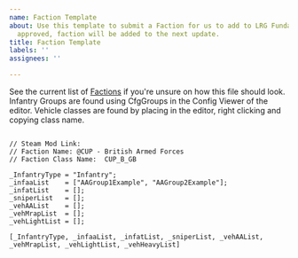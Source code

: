 ```yaml
---
name: Faction Template
about: Use this template to submit a Faction for us to add to LRG Fundamentals. If
  approved, faction will be added to the next update.
title: Faction Template
labels: ''
assignees: ''

---
```


See the current list of [Factions](https://github.com/last-resort-gaming/LRG-Fundamentals/tree/master/Addons/AI/Functions/Factions) if you're unsure on how this file should look. Infantry Groups are found using CfgGroups in the Config Viewer of the editor.
Vehicle classes are found by placing in the editor, right clicking and copying class name.

```sqf

// Steam Mod Link: 
// Faction Name: @CUP - British Armed Forces
// Faction Class Name:  CUP_B_GB

_InfantryType = "Infantry";
_infaaList    = ["AAGroup1Example", "AAGroup2Example"];
_infatList    = [];
_sniperList   = [];
_vehAAList    = [];
_vehMrapList  = [];
_vehLightList = [];

[_InfantryType, _infaaList, _infatList, _sniperList, _vehAAList, _vehMrapList, _vehLightList, _vehHeavyList]


```
